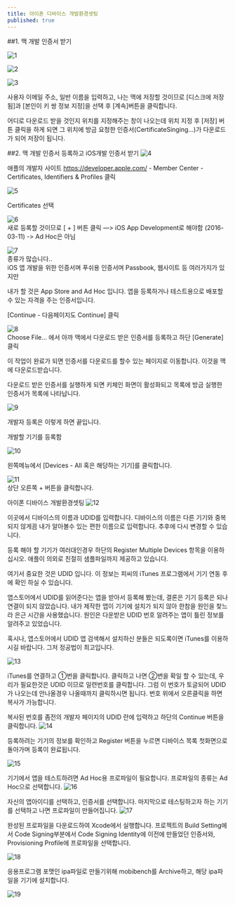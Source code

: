 ```yaml
---
title: 아이폰 디바이스 개발환경셋팅
published: true
---
```



##1. 맥 개발 인증서 받기 

![1](/assets/imgs/2016/01/27/2016-01-27-ios-dev1.png)   


![2](/assets/imgs/2016/01/27/2016-01-27-ios-dev2.png)  
 
![3](/assets/imgs/2016/01/27/2016-01-27-ios-dev3.png)   


사용자 이메일 주소, 일반 이름을 입력하고,
나는 맥에 저장할 것이므로 [디스크에 저장됨]과 [본인이 키 쌍 정보 지정]을 선택 후 [계속]버튼을 클릭합니다.

어디로 다운로드 받을 것인지 위치를 지정해주는 창이 나오는데 위치 지정 후 [저장] 버튼 클릭을 하게 되면 그 위치에 방금 요청한 인증서(CertificateSinging...)가 다운로드가 되어 저장이 됩니다. 

##2. 맥 개발 인증서 등록하고 iOS개발 인증서 받기
![4](/assets/imgs/2016/01/27/2016-01-27-ios-dev4.png)  

애플의 개발자 사이트 https://developer.apple.com/ - Member Center - Certificates, Identifiers & Profiles 클릭

![5](/assets/imgs/2016/01/27/2016-01-27-ios-dev5.png)  

Certificates 선택

![6](/assets/imgs/2016/01/27/2016-01-27-ios-dev6.png)  
새로 등록할 것이므로 [ + ] 버튼 클릭
—> iOS App Development로 해야함 (2016-03-11) -> Ad Hoc은 아님 

![7](/assets/imgs/2016/01/27/2016-01-27-ios-dev7.png)  
종류가 많습니다..  
iOS 앱 개발을 위한 인증서며 푸쉬용 인증서며 Passbook, 웹사이트 등 여러가지가 있지만

내가 할 것은 App Store and Ad Hoc 입니다. 앱을 등록하거나 테스트용으로 배포할 수 있는 자격을 주는 인증서입니다.

[Continue - 다음페이지도 Continue] 클릭

![8](/assets/imgs/2016/01/27/2016-01-27-ios-dev8.png)  
Choose File... 에서 아까 맥에서 다운로드 받은 인증서를 등록하고 하단 [Generate] 클릭

이 작업이 완료가 되면 인증서를 다운로드를 할수 있는 페이지로 이동합니다.
이것을 맥에 다운로드받습니다. 

다운로드 받은 인증서를 실행하게 되면 키체인 화면이 활성화되고 목록에 방금 실행한 인증서가 목록에 나타납니다.

![9](/assets/imgs/2016/01/27/2016-01-27-ios-dev9.png)  

개발자 등록은 이렇게 하면 끝입니다.

개발할 기기를 등록함 

![10](/assets/imgs/2016/01/27/2016-01-27-ios-dev10.png)  

왼쪽메뉴에서 [Devices - All 혹은 해당하는 기기]를 클릭합니다.


![11](/assets/imgs/2016/01/27/2016-01-27-ios-dev11.png)  
상단 오른쪽 + 버튼을 클릭합니다. 

아이폰 디바이스 개발환경셋팅
![12](/assets/imgs/2016/01/27/2016-01-27-ios-dev12.png)  


이곳에서 디바이스의 이름과 UDID를 입력합니다.
디바이스의 이름은 다른 기기와 중복되지 않게끔 내가 알아볼수 있는 편한 이름으로 입력합니다.
추후에 다시 변경할 수 있습니다.

등록 해야 할 기기가 여러대인경우
하단의 Register Multiple Devices 항목을 이용하십시오.
애플이 의외로 친절히 샘플파일까지 제공하고 있습니다.


여기서 중요한 것은 UDID 입니다.
이 정보는 피씨의 iTunes 프로그램에서 기기 연동 후에 확인 하실 수 있습니다.

앱스토어에서 UDID를 읽어준다는 앱을 받아서 등록해 봤는데,
결론은 기기 등록은 되나 연결이 되지 않았습니다.
내가 제작한 앱이 기기에 설치가 되지 않아 한참을 원인을 찾느라 은근 시간을 사용했습니다.
원인은 다운받은 UDID 번호 알려주는 앱이 틀린 정보를 알려주고 있었습니다.

혹시나, 앱스토어에서 UDID 앱 검색해서 설치하신 분들은 되도록이면 iTunes를 이용하시길 바랍니다.
그저 정공법이 최고입니다.

![13](/assets/imgs/2016/01/27/2016-01-27-ios-dev13.png)  

iTunes를 연결하고 ①번을 클릭합니다.
클릭하고 나면 ②번을 확일 할 수 있는데, 우리가 필요한것은 UDID 이므로 일련번호를 클릭합니다.
그럼 이 번호가 토글되어 UDID가 나오는데 안나올경우 나올때까지 클릭하시면 됩니다.
번호 위에서 오른클릭을 하면 복사가 가능합니다.

복사된 번호를 좀전의 개발자 페이지의 UDID 란에 입력하고 하단의 Continue 버튼을 클릭합니다.
![14](/assets/imgs/2016/01/27/2016-01-27-ios-dev14.png)  

등록하려는 기기의 정보를 확인하고 Register 버튼을 누르면 디바이스 목록 첫화면으로 돌아가며 등록이 완료됩니다.

![15](/assets/imgs/2016/01/27/2016-01-27-ios-dev15.png)  

기기에서 앱을 테스트하려면 Ad Hoc용 프로파일이 필요합니다. 프로파일의 종류는 Ad Hoc으로 선택합니다.
![16](/assets/imgs/2016/01/27/2016-01-27-ios-dev16.png)  

자신의 앱아이디를 선택하고, 인증서를 선택합니다. 마지막으로 테스팅하고자 하는 기기를 선택하고 나면 프로파일이 만들어집니다.
![17](/assets/imgs/2016/01/27/2016-01-27-ios-dev17.png)  

완성된 프로파일을 다운로드하여 Xcode에서 실행합니다. 프로젝트의 Build Setting에서 Code Signing부분에서 Code Signing Identity에 이전에 만들었던 인증서와, Provisioning Profile에 프로파일을 선택합니다.

![18](/assets/imgs/2016/01/27/2016-01-27-ios-dev18.png)

응용프로그램 포맷인 ipa파일로 만들기위해 mobibench를 Archive하고, 해당 ipa파일을 기기에 설치합니다.

![19](/assets/imgs/2016/01/27/2016-01-27-ios-dev19.png)